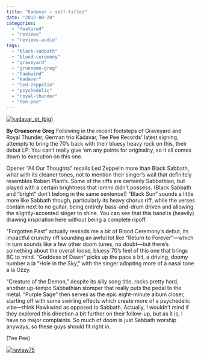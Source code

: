 ```yaml
---
title: "Kadavar – self-titled"
date: "2012-08-20"
categories: 
  - "featured"
  - "reviews"
  - "reviews-audio"
tags: 
  - "black-sabbath"
  - "blood-ceremony"
  - "graveyard"
  - "gruesome-greg"
  - "hawkwind"
  - "kadaver"
  - "led-zeppelin"
  - "psychedelic"
  - "royal-thunder"
  - "tee-pee"
---
```


[![](http://www.hellbound.ca/wp-content/uploads/2012/08/kadavar_st_big.jpeg "kadavar_st_(big)")](http://www.hellbound.ca/2012/08/kadavar-self-titled/kadavar_st_big/)

**By Gruesome Greg** Following in the recent footsteps of Graveyard and Royal Thunder, German trio Kadavar, Tee Pee Records’ latest signing, attempts to bring the 70’s back with their bluesy heavy rock on this, their debut LP. You can’t really give ‘em any points for originality, so it all comes down to execution on this one.

Opener “All Our Thoughts” recalls Led Zeppelin more than Black Sabbath, what with its cleaner tones, not to mention their singer’s wail that definitely resembles Robert Plant’s. Some of the riffs are certainly Sabbathian, but played with a certain brightness that Iommi didn’t possess. (Black Sabbath and “bright” don’t belong in the same sentence!) “Black Sun” sounds a little more like Sabbath though, particularly its heavy chorus riff, while the verses contain next to no guitar, being entirely bass-and-drum driven and allowing the slightly-accented singer to shine. You can see that this band is (heavily) drawing inspiration here without being a complete ripoff.

"Forgotten Past” actually reminds me a bit of Blood Ceremony’s debut, its impactful crunchy riff sounding an awful lot like “Return to Forever”—which in turn sounds like a few other doom tunes, no doubt—but there’s something about the overall loose, bluesy 70’s feel of this one that brings BC to mind. “Goddess of Dawn” picks up the pace a bit, a driving, doomy number a la “Hole in the Sky,” with the singer adopting more of a nasal tone a la Ozzy.

“Creature of the Demon,” despite its silly song title, rocks pretty hard, another up-tempo Sabbathian stomper that really puts the pedal to the metal. “Purple Sage” then serves as the epic eight-minute album closer, starting off with some swirling effects which create more of a psychedelic vibe—think Hawkwind as opposed to Sabbath. Actually, I wouldn’t mind if they explored this direction a bit further on their follow-up, but as it is, I have no major complaints. So much of doom is just Sabbath worship anyways, so these guys should fit right in.

(Tee Pee)

[![](http://www.hellbound.ca/wp-content/uploads/2009/09/review75.png "review75")](http://www.hellbound.ca/2009/09/the-bakerton-group-el-rojo/review75-5/)
